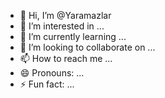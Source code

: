 - 👋 Hi, I’m @Yaramazlar
- 👀 I’m interested in ...
- 🌱 I’m currently learning ...
- 💞️ I’m looking to collaborate on ...
- 📫 How to reach me ...
- 😄 Pronouns: ...
- ⚡ Fun fact: ...

<!---
Yaramazlar/Yaramazlar is a ✨ special ✨ repository because its `README.md` (this file) appears on your GitHub profile.
You can click the Preview link to take a look at your changes.
--->
